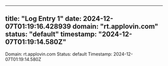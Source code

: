 
---
title: "Log Entry 1"
date: 2024-12-07T01:19:16.428939
domain: "rt.applovin.com"
status: "default"
timestamp: "2024-12-07T01:19:14.580Z"
---

Domain: rt.applovin.com
Status: default
Timestamp: 2024-12-07T01:19:14.580Z
